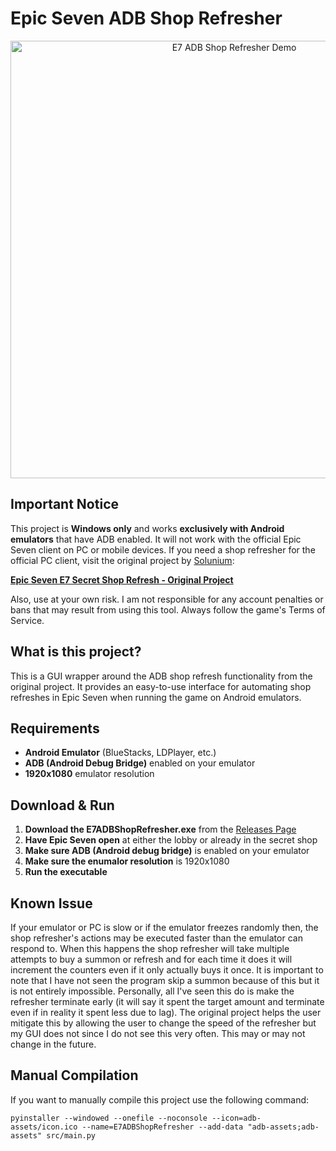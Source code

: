 # Epic Seven ADB Shop Refresher

<div align="center">
  <img src="adb-assets/E7%20Shop%20Refresh%20Demo.gif" alt="E7 ADB Shop Refresher Demo" width="700">
</div>

## Important Notice

This project is **Windows only** and works **exclusively with Android emulators** that have ADB enabled. It will not work with the official Epic Seven client on PC or mobile devices. If you need a shop refresher for the official PC client, visit the original project by [Solunium](https://github.com/Solunium/Epic-Seven-E7-Secret-Shop-Refresh):

**[Epic Seven E7 Secret Shop Refresh - Original Project](https://github.com/Solunium/Epic-Seven-E7-Secret-Shop-Refresh)**

Also, use at your own risk. I am not responsible for any account penalties or bans that may result from using this tool. Always follow the game's Terms of Service.

## What is this project?

This is a GUI wrapper around the ADB shop refresh functionality from the original project. It provides an easy-to-use interface for automating shop refreshes in Epic Seven when running the game on Android emulators.

## Requirements

- **Android Emulator** (BlueStacks, LDPlayer, etc.)
- **ADB (Android Debug Bridge)** enabled on your emulator
- **1920x1080** emulator resolution

## Download & Run

1. **Download the E7ADBShopRefresher.exe** from the [Releases Page](https://github.com/Maziliu/Epic-Seven-Auto-Shop-Refresher/releases)
2. **Have Epic Seven open** at either the lobby or already in the secret shop
3. **Make sure ADB (Android debug bridge)** is enabled on your emulator
4. **Make sure the enumalor resolution** is 1920x1080
5. **Run the executable**

## Known Issue

If your emulator or PC is slow or if the emulator freezes randomly then, the shop refresher's actions may be executed faster than the emulator can respond to. When this happens the shop refresher will take multiple attempts to buy a summon or refresh and for each time it does it will increment the counters even if it only actually buys it once. It is important to note that I have not seen the program skip a summon because of this but it is not entirely impossible. Personally, all I've seen this do is make the refresher terminate early (it will say it spent the target amount and terminate even if in reality it spent less due to lag). The original project helps the user mitigate this by allowing the user to change the speed of the refresher but my GUI does not since I do not see this very often. This may or may not change in the future.

## Manual Compilation

If you want to manually compile this project use the following command:

```
pyinstaller --windowed --onefile --noconsole --icon=adb-assets/icon.ico --name=E7ADBShopRefresher --add-data "adb-assets;adb-assets" src/main.py
```
